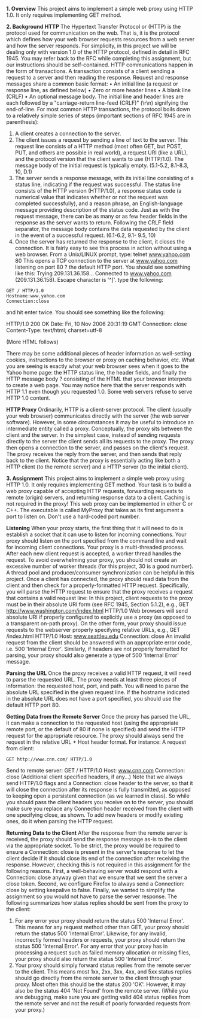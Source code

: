 **1. Overview**
This project aims to implement a simple web proxy using HTTP 1.0. It only requires implementing GET
method.

**2. Background**
**HTTP**
The Hypertext Transfer Protocol or (HTTP) is the protocol used for communication on the web. That is, it
is the protocol which defines how your web browser requests resources from a web server and how the
server responds. For simplicity, in this project we will be dealing only with version 1.0 of the HTTP protocol,
defined in detail in RFC 1945. You may refer back to the RFC while completing this assignment, but our
instructions should be self-contained.
HTTP communications happen in the form of transactions. A transaction consists of a client sending a
request to a server and then reading the response. Request and response messages share a common basic
format:
• An initial line (a request or response line, as defined below)
• Zero or more header lines
• A blank line (CRLF)
• An optional message body.
The initial line and header lines are each followed by a "carriage-return line-feed (CRLF)" (\r\n) signifying
the end-of-line.
For most common HTTP transactions, the protocol boils down to a relatively simple series of steps
(important sections of RFC 1945 are in parenthesis):
1. A client creates a connection to the server.
2. The client issues a request by sending a line of text to the server. This request line consists of a
HTTP method (most often GET, but POST, PUT, and others are possible in real world), a request
URI (like a URL), and the protocol version that the client wants to use (HTTP/1.0). The message
body of the initial request is typically empty. (5.1-5.2, 8.1-8.3, 10, D.1)
3. The server sends a response message, with its initial line consisting of a status line, indicating if
the request was successful. The status line consists of the HTTP version (HTTP/1.0), a response
status code (a numerical value that indicates whether or not the request was completed
successfully), and a reason phrase, an English-language message providing description of the
status code. Just as with the request message, there can be as many or as few header fields in
the response as the server wants to return. Following the CRLF field separator, the message
body contains the data requested by the client in the event of a successful request. (6.1-6.2, 9.1-
9.5, 10)
4. Once the server has returned the response to the client, it closes the connection. It is fairly easy
to see this process in action without using a web browser. From a Unix/LINUX prompt, type:
telnet www.yahoo.com 80
This opens a TCP connection to the server at www.yahoo.com listening on port 80 ? the default
HTTP port. You should see something like this:
Trying 209.131.36.158...
Connected to www.yahoo.com (209.131.36.158).
Escape character is '^]'.
type the following:
```
GET / HTTP/1.0
Hostname:www.yahoo.com
Connection:close
```
and hit enter twice. You should see something like the following:

HTTP/1.0 200 OK
Date: Fri, 10 Nov 2006 20:31:19 GMT
Connection: close
Content-Type: text/html; charset=utf-8
<html><head>
<title>Yahoo!</title>
(More HTML follows)
  
There may be some additional pieces of header information as well-setting cookies, instructions to the
browser or proxy on caching behavior, etc. What you are seeing is exactly what your web browser sees
when it goes to the Yahoo home page: the HTTP status line, the header fields, and finally the HTTP
message body ? consisting of the HTML that your browser interprets to create a web page. You may notice
here that the server responds with HTTP 1.1 even though you requested 1.0. Some web servers refuse to
serve HTTP 1.0 content.

**HTTP Proxy**
Ordinarily, HTTP is a client-server protocol. The client (usually your web browser) communicates directly
with the server (the web server software). However, in some circumstances it may be useful to introduce
an intermediate entity called a proxy. Conceptually, the proxy sits between the client and the server. In
the simplest case, instead of sending requests directly to the server the client sends all its requests to the
proxy. The proxy then opens a connection to the server, and passes on the client's request. The proxy
receives the reply from the server, and then sends that reply back to the client. Notice that the proxy is
essentially acting like both a HTTP client (to the remote server) and a HTTP server (to the initial client).


**3. Assignment**
This project aims to implement a simple web proxy using HTTP 1.0. It only requires implementing GET method. Your task is to build a web proxy capable of accepting HTTP requests, forwarding requests to remote (origin) servers, and returning response data to a client.
Caching is not required in the proxy!
This web proxy can be implemented in either C or C++. The executable is called MyProxy that takes as its first argument a port to listen on. Don't use a hard-coded port number.

**Listening**
When your proxy starts, the first thing that it will need to do is establish a socket that it can use to listen for incoming connections. Your proxy should listen on the port specified from the command line and wait for incoming client connections. Your proxy is a multi-threaded process. After each new client request is accepted, a worker thread handles the request. To avoid overwhelming your proxy, you should not create an excessive number of worker threads (for this project, 30 is a good number). A thread pool and producer/consumer synchronization can be helpful in this project.
Once a client has connected, the proxy should read data from the client and then check for a properly-formatted HTTP request. Specifically, you will parse the HTTP request to ensure that the proxy receives a request that contains a valid request line:
<METHOD> <URL> <HTTP VERSION>
In this project, client requests to the proxy must be in their absolute URI form (see RFC 1945, Section 5.1.2), e.g.,
GET http://www.washington.com/index.html HTTP/1.0
Web browsers will send absolute URI if properly configured to explicitly use a proxy (as opposed to a transparent on-path proxy). On the other form, your proxy should issue requests to the webserver properly specifying relative URLs, e.g.,
GET /index.html HTTP/1.0
Host: www.seattleu.edu
Connection: close
An invalid request from the client should be answered with an appropriate error code, i.e. 500 'Internal Error'. Similarly, if headers are not properly formatted for parsing, your proxy should also generate a type of 500 'Internal Error' message.

**Parsing the URL**
Once the proxy receives a valid HTTP request, it will need to parse the requested URL. The proxy needs at least three pieces of information: the requested host, port, and path. You will need to parse the absolute
URL specified in the given request line. If the hostname indicated in the absolute URL does not have a port
specified, you should use the default HTTP port 80.

**Getting Data from the Remote Server**
Once the proxy has parsed the URL, it can make a connection to the requested host (using the appropriate
remote port, or the default of 80 if none is specified) and send the HTTP request for the appropriate
resource. The proxy should always send the request in the relative URL + Host header format.
For instance:
A request from client:
```
GET http://www.cnn.com/ HTTP/1.0
```
Send to remote server:
GET / HTTP/1.0
Host: www.cnn.com
Connection: close
(Additional client specified headers, if any...)
Note that we always send HTTP/1.0 flags and a Connection: close header to the server, so that it will close
the connection after its response is fully transmitted, as opposed to keeping open a persistent connection
(as we learned in class). So while you should pass the client headers you receive on to the server, you
should make sure you replace any Connection header received from the client with one specifying close,
as shown. To add new headers or modify existing ones, do it when parsing the HTTP request.

**Returning Data to the Client**
After the response from the remote server is received, the proxy should send the response message as-is
to the client via the appropriate socket. To be strict, the proxy would be required to ensure a Connection:
close is present in the server's response to let the client decide if it should close its end of the connection
after receiving the response. However, checking this is not required in this assignment for the following
reasons. First, a well-behaving server would respond with a Connection: close anyway given that we
ensure that we sent the server a close token. Second, we configure Firefox to always send a Connection:
close by setting keepalive to false. Finally, we wanted to simplify the assignment so you would not have
to parse the server response.
The following summarizes how status replies should be sent from the proxy to the client:
1. For any error your proxy should return the status 500 'Internal Error'. This means for any
request method other than GET, your proxy should return the status 500 'Internal Error'.
Likewise, for any invalid, incorrectly formed headers or requests, your proxy should return the
status 500 'Internal Error'. For any error that your proxy has in processing a request such as
failed memory allocation or missing files, your proxy should also return the status 500 'Internal
Error'.
2. Your proxy should simply forward status replies from the remote server to the client. This means
most 1xx, 2xx, 3xx, 4xx, and 5xx status replies should go directly from the remote server to the
client through your proxy. Most often this should be the status 200 'OK'. However, it may also
be the status 404 'Not Found' from the remote server. (While you are debugging, make sure you
are getting valid 404 status replies from the remote server and not the result of poorly
forwarded requests from your proxy.)
